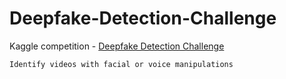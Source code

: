 Deepfake-Detection-Challenge
============================

Kaggle competition - [Deepfake Detection Challenge](https://www.kaggle.com/c/deepfake-detection-challenge)

`Identify videos with facial or voice manipulations`

